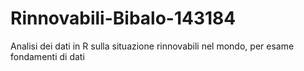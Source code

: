# Rinnovabili-Bibalo-143184
Analisi dei dati in R sulla situazione rinnovabili nel mondo, per esame fondamenti di dati
